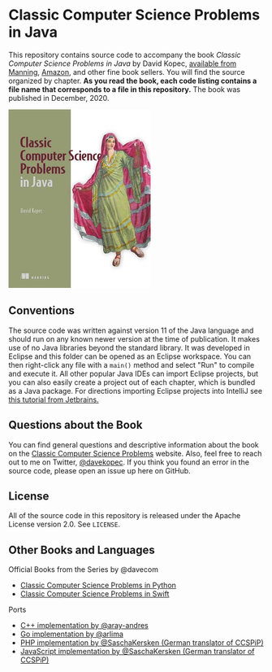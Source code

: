 # Classic Computer Science Problems in Java
This repository contains source code to accompany the book *Classic Computer Science Problems in Java* by David Kopec, [available from Manning](https://www.manning.com/books/classic-computer-science-problems-in-java?a_aid=oaksnow&a_bid=6430148a), [Amazon](https://amzn.to/2LkFICw), and other fine book sellers. You will find the source organized by chapter. **As you read the book, each code listing contains a file name that corresponds to a file in this repository.** The book was published in December, 2020.

![Classic Computer Science Problems in Java Cover](cover.jpg)

## Conventions
The source code was written against version 11 of the Java language and should run on any known newer version at the time of publication. It makes use of no Java libraries beyond the standard library. It was developed in Eclipse and this folder can be opened as an Eclipse workspace. You can then right-click any file with a `main()` method and select "Run" to compile and execute it. All other popular Java IDEs can import Eclipse projects, but you can also easily create a project out of each chapter, which is bundled as a Java package. For directions importing Eclipse projects into IntelliJ see [this tutorial from Jetbrains.](https://www.jetbrains.com/help/idea/import-project-from-eclipse-page-1.html)

## Questions about the Book
You can find general questions and descriptive information about the book on the [Classic Computer Science Problems](https://classicproblems.com/) website. Also, feel free to reach out to me on Twitter, [@davekopec](https://twitter.com/davekopec). If you think you found an error in the source code, please open an issue up here on GitHub.

## License
All of the source code in this repository is released under the Apache License version 2.0. See `LICENSE`.

## Other Books and Languages

Official Books from the Series by @davecom 
- [Classic Computer Science Problems in Python](https://github.com/davecom/ClassicComputerScienceProblemsInPython)
- [Classic Computer Science Problems in Swift](https://github.com/davecom/ClassicComputerScienceProblemsInSwift)

Ports
- [C++ implementation by @aray-andres](https://github.com/araya-andres/classic_computer_sci)
- [Go implementation by @arlima](https://github.com/arlima/problemas_classicos_CC)
- [PHP implementation by @SaschaKersken (German translator of CCSPiP)](https://github.com/SaschaKersken/ClassicComputerScienceProblemsInPhp)
- [JavaScript implementation by @SaschaKersken (German translator of CCSPiP)](https://github.com/SaschaKersken/ClassicComputerScienceProblemsInJavaScript)
